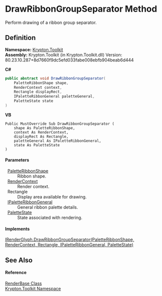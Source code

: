 # DrawRibbonGroupSeparator Method


Perform drawing of a ribbon group separator.



## Definition
**Namespace:** <a href="79d2eac2-21f4-54ff-7552-b20c33c30600.md">Krypton.Toolkit</a>  
**Assembly:** Krypton.Toolkit (in Krypton.Toolkit.dll) Version: 80.23.10.287+8d7660f9dc5efd033fabe008ebfb904beab6d444

**C#**
``` C#
public abstract void DrawRibbonGroupSeparator(
	PaletteRibbonShape shape,
	RenderContext context,
	Rectangle displayRect,
	IPaletteRibbonGeneral paletteGeneral,
	PaletteState state
)
```
**VB**
``` VB
Public MustOverride Sub DrawRibbonGroupSeparator ( 
	shape As PaletteRibbonShape,
	context As RenderContext,
	displayRect As Rectangle,
	paletteGeneral As IPaletteRibbonGeneral,
	state As PaletteState
)
```



#### Parameters
<dl><dt>  <a href="84ca2d8c-daf3-0219-3015-4b7046d3d27b.md">PaletteRibbonShape</a></dt><dd>Ribbon shape.</dd><dt>  <a href="ef60a5af-08ff-7a94-87f5-362a7e392cd4.md">RenderContext</a></dt><dd>Render context.</dd><dt>  Rectangle</dt><dd>Display area available for drawing.</dd><dt>  <a href="7e9fb940-7d26-41b2-3437-b0d716494feb.md">IPaletteRibbonGeneral</a></dt><dd>General ribbon palette details.</dd><dt>  <a href="93e626cd-00cf-240e-06c6-ab4d47e982ba.md">PaletteState</a></dt><dd>State associated with rendering.</dd></dl>

#### Implements
<a href="4e6ec97e-7ebe-4645-b9f0-366519ab05ca.md">IRenderGlyph.DrawRibbonGroupSeparator(PaletteRibbonShape, RenderContext, Rectangle, IPaletteRibbonGeneral, PaletteState)</a>  


## See Also


#### Reference
<a href="6cc5032c-8089-e880-78ad-3a805f7bd344.md">RenderBase Class</a>  
<a href="79d2eac2-21f4-54ff-7552-b20c33c30600.md">Krypton.Toolkit Namespace</a>  
